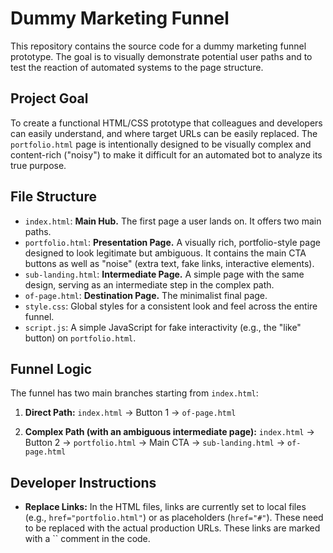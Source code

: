 # Dummy Marketing Funnel

This repository contains the source code for a dummy marketing funnel prototype. The goal is to visually demonstrate potential user paths and to test the reaction of automated systems to the page structure.

## Project Goal

To create a functional HTML/CSS prototype that colleagues and developers can easily understand, and where target URLs can be easily replaced. The `portfolio.html` page is intentionally designed to be visually complex and content-rich ("noisy") to make it difficult for an automated bot to analyze its true purpose.

## File Structure

-   `index.html`: **Main Hub.** The first page a user lands on. It offers two main paths.
-   `portfolio.html`: **Presentation Page.** A visually rich, portfolio-style page designed to look legitimate but ambiguous. It contains the main CTA buttons as well as "noise" (extra text, fake links, interactive elements).
-   `sub-landing.html`: **Intermediate Page.** A simple page with the same design, serving as an intermediate step in the complex path.
-   `of-page.html`: **Destination Page.** The minimalist final page.
-   `style.css`: Global styles for a consistent look and feel across the entire funnel.
-   `script.js`: A simple JavaScript for fake interactivity (e.g., the "like" button) on `portfolio.html`.

## Funnel Logic

The funnel has two main branches starting from `index.html`:

1.  **Direct Path:**
    `index.html` -> Button 1 -> `of-page.html`

2.  **Complex Path (with an ambiguous intermediate page):**
    `index.html` -> Button 2 -> `portfolio.html` -> Main CTA -> `sub-landing.html` -> `of-page.html`

## Developer Instructions

-   **Replace Links:** In the HTML files, links are currently set to local files (e.g., `href="portfolio.html"`) or as placeholders (`href="#"`). These need to be replaced with the actual production URLs. These links are marked with a `` comment in the code.
